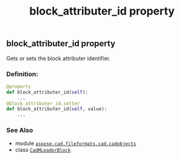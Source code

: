 ﻿---
title: block_attributer_id property
second_title: Aspose.CAD for Python via .NET API References
description: 
type: docs
weight: 60
url: /python-net/aspose.cad.fileformats.cad.cadobjects/cadmleaderblock/block_attributer_id/
is_root: false
---

## block_attributer_id property


Gets or sets the block attributer identifier.
### Definition:
```python
@property
def block_attributer_id(self):
    ...
@block_attributer_id.setter
def block_attributer_id(self, value):
    ...
```

### See Also
* module [`aspose.cad.fileformats.cad.cadobjects`](../../)
* class [`CadMLeaderBlock`](/cad/python-net/aspose.cad.fileformats.cad.cadobjects/cadmleaderblock)
